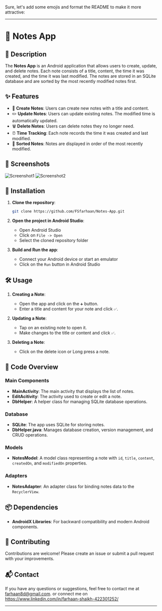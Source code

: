 Sure, let's add some emojis and format the README to make it more attractive:

---

# 📒 Notes App

## 📖 Description

The **Notes App** is an Android application that allows users to create, update, and delete notes. Each note consists of a title, content, the time it was created, and the time it was last modified. The notes are stored in an SQLite database and are sorted by the most recently modified notes first.

## ✨ Features

- 📝 **Create Notes**: Users can create new notes with a title and content.
- ✏️ **Update Notes**: Users can update existing notes. The modified time is automatically updated.
- 🗑️ **Delete Notes**: Users can delete notes they no longer need.
- ⏰ **Time Tracking**: Each note records the time it was created and last modified.
- 📅 **Sorted Notes**: Notes are displayed in order of the most recently modified.

## 📸 Screenshots

<!-- Add screenshots of your app here. Example: -->
![Screenshot1](screenshots/screenshot1.png)
![Screenshot2](screenshots/screenshot2.png)

## 🚀 Installation

1. **Clone the repository**:
    ```bash
    git clone https://github.com/FSfarhaan/Notes-App.git
    ```
2. **Open the project in Android Studio**:
    - Open Android Studio
    - Click on `File -> Open`
    - Select the cloned repository folder

3. **Build and Run the app**:
    - Connect your Android device or start an emulator
    - Click on the `Run` button in Android Studio

## 🛠️ Usage

1. **Creating a Note**:
    - Open the app and click on the `➕` button.
    - Enter a title and content for your note and click `✅`.

2. **Updating a Note**:
    - Tap on an existing note to open it.
    - Make changes to the title or content and click `✅`.

3. **Deleting a Note**:
    - Click on the delete icon or Long press a note.

## 🧩 Code Overview

### Main Components

- **MainActivity**: The main activity that displays the list of notes.
- **EditAcitivity**: The activity used to create or edit a note.
- **DbHelper**: A helper class for managing SQLite database operations.

### Database

- **SQLite**: The app uses SQLite for storing notes.
- **DbHelper.java**: Manages database creation, version management, and CRUD operations.

### Models

- **NotesModel**: A model class representing a note with `id`, `title`, `content`, `createdOn`, and `modifiedOn` properties.

### Adapters

- **NotesAdapter**: An adapter class for binding notes data to the `RecyclerView`.

## 📦 Dependencies

- **AndroidX Libraries**: For backward compatibility and modern Android components.

## 🤝 Contributing

Contributions are welcome! Please create an issue or submit a pull request with your improvements.

## 📬 Contact

If you have any questions or suggestions, feel free to contact me at [farhaan8d@gmail.com](mailto:farhaan8d@gmail.com).
or connect me on https://www.linkedin.com/in/farhaan-shaikh-422301252/

---
